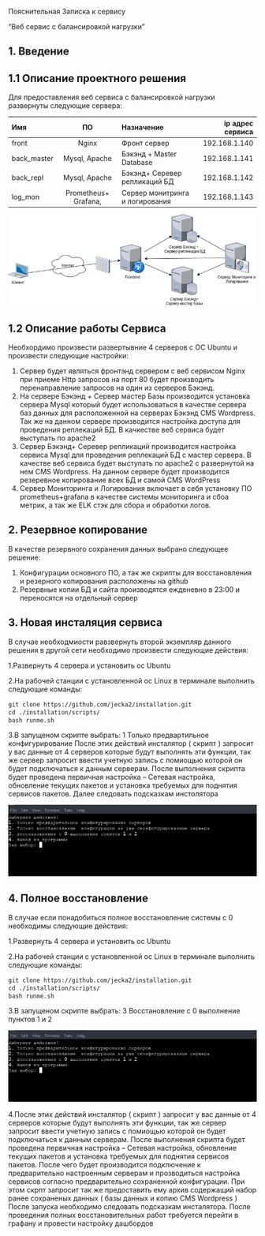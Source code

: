 ﻿









Пояснительная Записка к сервису




“Веб сервис с балансировкой нагрузки”




## 1. Введение

## 1.1 Описание проектного решения
	
Для предоставления веб сервиса с балансировкой нагрузки развернуты следующие сервера:

| Имя           | ПО                    | Назначение                      |ip адрес сервиса |
|:--------------|:---------------------:|:--------------------------------|----------------:|
|front	        |Nginx			|Фронт сервер			  |192.168.1.140    |
|back_master	|Mysql, Apache		|Бэкэнд + Master Database	  |192.168.1.141    |
|back_repl	|Mysql, Apache		|Бэкэнд+ Серевер репликаций БД    |192.168.1.142    |
|log_mon	|Prometheus+ Grafana,   |Сервер монитринга и логирования  |192.168.1.143    |
               

 ![Ообщая схема работы веб сервиса с балансировкой ](https://github.com/jecka2/installation/blob/main/io.png) 


## 1.2	Описание работы Сервиса
 Необхордимо произвести развертывние 4 серверов с ОС Ubuntu и произвести следующие настройки:
1) Сервер будет являться фронтэнд сервером с веб сервисом Nginx при приеме Http запросов на порт 80 будет производить перенаправление запросов на один из серверов Бэкэнд.
2) На сервере Бэкэнд + Сервер мастер Базы производится установка сервера Mysql который будет использоваться в качестве сервера баз данных для расположенной на серверах Бэкэнд CMS Wordpress. Так же на данном сервере производится настройка доступа для проведения реплекаций БД. В качкестве веб сервиса будет выступать по apache2
3) Сервер Бэкэнд+ Серевер репликаций производится настройка сервиса Mysql для проведения реплекаций БД с  мастер сервера. В качестве веб сервиса будет выступать по apache2 c развернутой на нем CMS Wordpress. На данном сервере будет  производится резеревное копирование всех БД и самой CMS WordPress
4) Сервер Мониторинга и Логирования включает в себя установку ПО prometheus+grafana в качестве системы мониторинга и сбоа метрик, а так же ELK стэк для сбора и обработки логов.



## 2. Резервное копирование 
В качестве резервного сохранения данных выбрано следующее решение:
1) Конфигурации основного ПО, а так же скрипты для восстановления и резерного копирования  расположены на github
2) Резервные копии БД и сайта производятся ежденевно в 23:00 и переносятся на отдельный сервер 



## 3. Новая инсталяция сервиса


В случае необходмиости равзвернуть второй экземпляр данного решения в другой сети необходимо произвести следующие действия:

1.Развернуть 4 сервера и установить ос Ubuntu

2.На рабочей станции с установленной ос Linux в терминале выполнить  следующие команды:

 	git clone https://github.com/jecka2/installation.git
 	cd ./installation/scripts/
 	bash runme.sh


3.В запущеном скрипте выбрать: 1 Только предвартильное конфигурирование
После этих действий инсталятор ( скрипт ) запросит у вас данные  от 4 серверов которые будут выполнять эти функции, так же сервер запросит ввести учетную запись с помиощью которой он будет подключаться к данным серверам. После выполнения скрипта будет проведена  первичная настройка – Сетевая настройка, обновление текущих пакетов и установка требуемых для поднятия сервисов пакетов.
Далее следовать подсказкам инстолятора

![](https://github.com/jecka2/installation/blob/main/Script.png)


## 4. Полное восстановление 


В случае если понадобиться полное восстановление системы с 0 необходимы следующие действия:

1.Развернуть 4 сервера и установить ос Ubuntu

2.На рабочей станции с установленной ос Linux в терминале выполнить  следующие команды:
 	
  	git clone https://github.com/jecka2/installation.git
 	cd ./installation/scripts/
 	bash runme.sh


3.В запущеном скрипте выбрать: 3 Восстановление с 0 выполнение пунктов 1 и 2

![](https://github.com/jecka2/installation/blob/main/Script.png)
 
 4.После этих действий инсталятор ( скрипт ) запросит у вас данные  от 4 серверов которые будут выполнять эти функции, так же сервер запросит ввести учетную запись с помиощью которой он будет подключаться к данным серверам. После выполнения скрипта будет проведена  первичная настройка – Сетевая настройка, обновление текущих пакетов и установка требуемых для поднятия сервисов пакетов. После чего будет производится подключение к предварительно настроенным серверам и прозводиться настройка сервисов согласно предварительно сохраненной конфигурации. При этом скрпт запросит так же предоставить ему архив содержащий набор ранее сохраненых данных ( базы данных  и копию CMS Wordpress )   
После запуска необходимо следовать подсказкам инсталятора.
После проведения полных восстановительных работ требуется перейти в графану и провести настройку дашбордов

